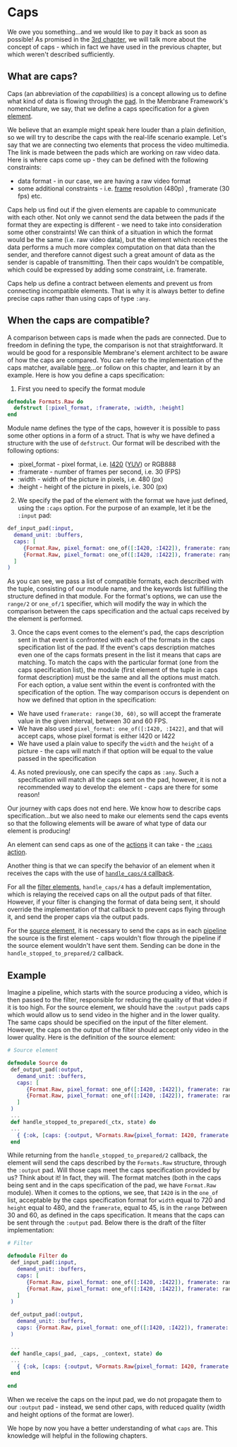 # Caps

We owe you something...and we would like to pay it back as soon as possible!
As promised in the [3rd chapter](03_Source.md), we will talk more about the concept of caps - which in fact we have used in the previous chapter, but which weren't described sufficiently.

## What are caps?

Caps (an abbreviation of the *capabilities*) is a concept allowing us to define what kind of data is flowing through the [pad](../glossary/glossary.md#pad).
In the Membrane Framework's nomenclature, we say, that we define a caps specification for a given [element](../glossary/glossary.md#element).

We believe that an example might speak here louder than a plain definition, so we will try to describe the caps with the real-life scenario example.
Let's say that we are connecting two elements that process the video multimedia.
The link is made between the pads which are working on raw video data.
Here is where caps come up - they can be defined with the following constraints:

- data format - in our case, we are having a raw video format
- some additional constraints - i.e. [frame](../glossary/glossary.md#frame) resolution (480p) , framerate (30 fps) etc.

Caps help us find out if the given elements are capable to communicate with each other. Not only we cannot send the data between the pads if the format they are expecting is different - we need to take into consideration some other constraints! We can think of a situation in which the format would be the same (i.e. raw video data), but the element which receives the data performs a much more complex computation on that data than the sender, and therefore cannot digest such a great amount of data as the sender is capable of transmitting. Then their caps wouldn't be compatible, which could be expressed by adding some constraint, i.e. framerate.

Caps help us define a contract between elements and prevent us from connecting incompatible elements. That is why it is always better to define precise caps rather than using caps of type `:any`.

## When the caps are compatible?

A comparison between caps is made when the pads are connected. Due to freedom in defining the type, the comparison is not that straightforward. It would be good for a responsible Membrane's element architect to be aware of how the caps are compared. You can refer to the implementation of the caps matcher, available [here](https://github.com/membraneframework/membrane_core/blob/82d6162e3df94cd9abc508c58bc0267367b02d58/lib/membrane/caps/matcher.ex#L124)...or follow on this chapter, and learn it by an example.
Here is how you define a caps specification:

1. First you need to specify the format module

```Elixir
defmodule Formats.Raw do
  defstruct [:pixel_format, :framerate, :width, :height]
end
```

Module name defines the type of the caps, however it is possible to pass some other options in a form of a struct. That is why we have defined a structure with the use of `defstruct`. Our format will be described with the following options:

- :pixel_format - pixel format, i.e. [I420](https://en.wikipedia.org/wiki/Chroma_subsampling) ([YUV](https://en.wikipedia.org/wiki/YUV)) or RGB888
- :framerate - number of frames per second, i.e. 30 (FPS)
- :width - width of the picture in pixels, i.e. 480 (px)
- :height - height of the picture in pixels, i.e. 300 (px)

2. We specify the pad of the element with the format we have just defined, using the `:caps` option. For the purpose of an example, let it be the `:input` pad:

```Elixir
def_input_pad(:input, 
  demand_unit: :buffers, 
  caps: [
     {Format.Raw, pixel_format: one_of([:I420, :I422]), framerate: range(30, 60), width: 480, height: 300},
     {Format.Raw, pixel_format: one_of([:I420, :I422]), framerate: range(30, 60), width: 720, height: 480}
  ]
)
```

As you can see, we pass a list of compatible formats, each described with the tuple, consisting of our module name, and the keywords list fulfilling the
structure defined in that module. For the format's options, we can use the `range/2` or `one_of/1` specifier, which will modify the way in which the comparison between the caps specification and the actual caps received by the element is performed.

3. Once the caps event comes to the element's pad, the caps description sent in that event is confronted with each of the formats in the caps specification list of the pad.  If the event's caps description matches even one of the caps formats present in the list it means that caps are matching.
   To match the caps with the particular format (one from the caps specification list), the module (first element of the tuple in caps format description) must be the same and all the options must match. For each option, a value sent within the event is confronted with the specification of the option. The way comparison occurs is dependent on how we defined that option in the specification:

- We have used `framerate: range(30, 60)`, so will accept the framerate value in the given interval, between 30 and 60 FPS.
- We have also used `pixel_format: one_of([:I420, :I422]`, and that will accept caps, whose pixel format is either I420 or I422
- We have used a plain value to specify the `width` and the `height` of a picture - the caps will match if that option will be equal to the value passed in the specification

4. As noted previously, one can specify the caps as `:any`. Such a specification will match all the caps sent on the pad, however, it is not a recommended way to develop the element - caps are there for some reason!

Our journey with caps does not end here. We know how to describe caps specification...but we also need to make our elements send the caps events so that the following elements will be aware of what type of data our element is producing!

An element can send caps as one of the [actions](https://hexdocs.pm/membrane_core/Membrane.Element.Action.html) it can take - the [`:caps` action](https://hexdocs.pm/membrane_core/Membrane.Element.Action.html#t:caps_t/0).

Another thing is that we can specify the behavior of an element when it receives the caps with the use of [`handle_caps/4` callback](https://hexdocs.pm/membrane_core/Membrane.Element.WithInputPads.html#c:handle_caps/4).

For all the [filter elements](../glossary/glossary.md#filter), `handle_caps/4` has a default implementation, which is relaying the received caps on all the output pads of that filter.
However, if your filter is changing the format of data being sent, it should override the implementation of that callback to prevent caps flying through it, and send the proper caps via the output pads.

For the [source element](../glossary/glossary.md#source), it is necessary to send the caps as in each [pipeline](../glossary/glossary.md#pipeline) the source is the first element - caps wouldn't flow through the pipeline if the source element wouldn't have sent them. Sending can be done in the `handle_stopped_to_prepared/2` callback.

## Example

Imagine a pipeline, which starts with the source producing a video, which is then passed to the filter, responsible for reducing the quality of that video if it is too high.
For the source element, we should have the `:output` pads caps which would allow us to send video in the higher and in the lower quality. The same caps should be specified on the input of the filter element. However, the caps on the output of the filter should accept only video in the lower quality.
Here is the definition of the source element:

```Elixir
# Source element

defmodule Source do
 def_output_pad(:output, 
   demand_unit: :buffers, 
   caps: [
      {Format.Raw, pixel_format: one_of([:I420, :I422]), framerate: range(30, 60), width: 480, height: 300},
      {Format.Raw, pixel_format: one_of([:I420, :I422]), framerate: range(30, 60), width: 720, height: 480}
   ]
 )
 ...
 def handle_stopped_to_prepared(_ctx, state) do
 ...
   { {:ok, [caps: {:output, %Formats.Raw{pixel_format: I420, framerate: 45, width: 720, height: 300} }]}, state}
 end
```

While returning from the `handle_stopped_to_prepared/2` callback, the element will send the caps described by the `Formats.Raw` structure, through the `:output` pad.
Will those caps meet the caps specification provided by us? Think about it!
In fact, they will. The format matches (both in the caps being sent and in the caps specification of the pad, we have `Format.Raw` module). When it comes to the options, we see, that `I420` is in the `one_of` list, acceptable by the caps specification format for `width` equal to 720 and `height` equal to 480, and the `framerate`, equal to 45, is in the `range` between 30 and 60, as defined in the caps specification.
It means that the caps can be sent through the `:output` pad.
Below there is the draft of the filter implementation:

```Elixir
# Filter

defmodule Filter do
 def_input_pad(:input, 
   demand_unit: :buffers, 
   caps: [
      {Format.Raw, pixel_format: one_of([:I420, :I422]), framerate: range(30, 60), width: 480, height: 300},
      {Format.Raw, pixel_format: one_of([:I420, :I422]), framerate: range(30, 60), width: 720, height: 480}
   ]
 )

 def_output_pad(:output, 
   demand_unit: :buffers, 
   caps: {Format.Raw, pixel_format: one_of([:I420, :I422]), framerate: range(30, 60), width: 480, height: 300},
 )

 ...
 def handle_caps(_pad, _caps, _context, state) do
 ...
   { {:ok, [caps: {:output, %Formats.Raw{pixel_format: I420, framerate: 60, width: 480, height:300} }]}, state}
 end

end
```

When we receive the caps on the input pad, we do not propagate them to our `:output` pad - instead, we send other caps, with reduced quality (width and height options of the format are lower).

We hope by now you have a better understanding of what `caps` are. This knowledge will helpful in the following chapters.
